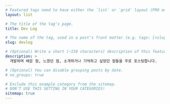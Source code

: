 ```yaml
---
# Featured tags need to have either the `list` or `grid` layout (PRO only).
layout: list

# The title of the tag's page.
title: Dev Log

# The name of the tag, used in a post's front matter (e.g. tags: [<slug>]).
slug: devlog

# (Optional) Write a short (~150 characters) description of this featured tag.
description: >
  개발하며 배운 점, 느꼈던 점, 소개하거나 기억하고 싶었던 점들을 주로 포스팅합니다.

# (Optional) You can disable grouping posts by date.
# no_groups: true

# Exclude this example category from the sitemap.
# DON'T USE THIS SETTING IN YOUR CATEGORIES!
sitemap: true
---
```

